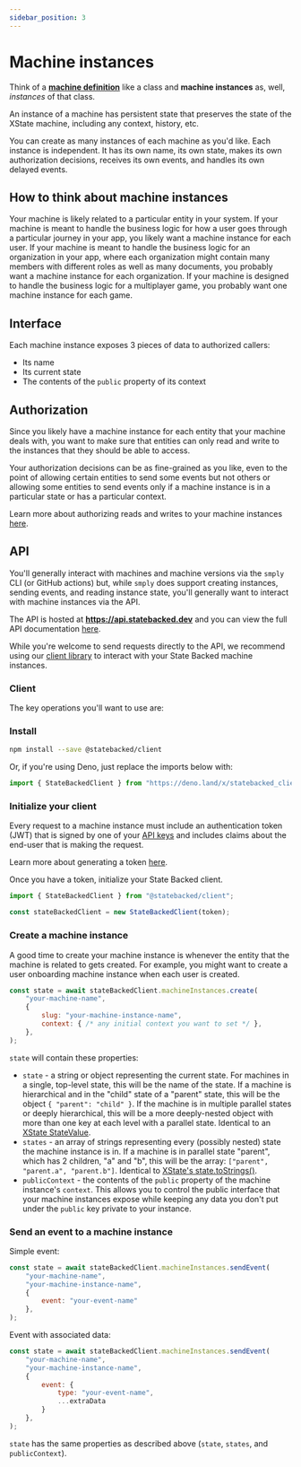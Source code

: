 ```yaml
---
sidebar_position: 3
---
```


# Machine instances

Think of a **[machine definition](./machines.md)** like a class and
**machine instances** as, well, *instances* of that class.

An instance of a machine has persistent state that preserves the state
of the XState machine, including any context, history, etc.

You can create as many instances of each machine as you'd like.
Each instance is independent.
It has its own name, its own state, makes its own authorization decisions,
receives its own events, and handles its own delayed events.

## How to think about machine instances

Your machine is likely related to a particular entity in your system.
If your machine is meant to handle the business logic for how a user
goes through a particular journey in your app, you likely want a
machine instance for each user. If your machine is meant to handle
the business logic for an organization in your app, where each organization
might contain many members with different roles as well as many documents,
you probably want a machine instance for each organization.
If your machine is designed to handle the business logic for a 
multiplayer game, you probably want one machine instance for each
game.

## Interface

Each machine instance exposes 3 pieces of data to authorized callers:
- Its name
- Its current state
- The contents of the `public` property of its context

## Authorization

Since you likely have a machine instance for each entity that your
machine deals with, you want to make sure that entities can only
read and write to the instances that they should be able to access.

Your authorization decisions can be as fine-grained as you like,
even to the point of allowing certain entities to send some events
but not others or allowing some entities to send events only if a
machine instance is in a particular state or has a particular context.

Learn more about authorizing reads and writes to your machine instances
[here](./authorization).

## API

You'll generally interact with machines and machine versions via the `smply`
CLI (or GitHub actions) but, while `smply` does support creating instances,
sending events, and reading instance state, you'll generally want to interact 
with machine instances via the API.

The API is hosted at **https://api.statebacked.dev** and you can view
the full API documentation [here](https://api-docs.statebacked.dev/).

While you're welcome to send requests directly to the API, we recommend
using our [client library](https://www.npmjs.com/package/@statebacked/client)
to interact with your State Backed machine instances.

### Client

The key operations you'll want to use are:

### Install

```bash npm2yarn
npm install --save @statebacked/client
```

Or, if you're using Deno, just replace the imports below with:
```javascript
import { StateBackedClient } from "https://deno.land/x/statebacked_client/mod.ts";
```

### Initialize your client

Every request to a machine instance must include an authentication token (JWT)
that is signed by one of your [API keys](./keys) and includes claims about
the end-user that is making the request.

Learn more about generating a token [here](./authorization).

Once you have a token, initialize your State Backed client.

```javascript
import { StateBackedClient } from "@statebacked/client";

const stateBackedClient = new StateBackedClient(token);
```

### Create a machine instance

A good time to create your machine instance is whenever the entity that the
machine is related to gets created.
For example, you might want to create a user onboarding machine instance when
each user is created.

```javascript
const state = await stateBackedClient.machineInstances.create(
    "your-machine-name",
    {
        slug: "your-machine-instance-name",
        context: { /* any initial context you want to set */ },
    },
);
```

`state` will contain these properties:
- `state` - a string or object representing the current state.
  For machines in a single, top-level state, this will be the name of the state.
  If a machine is hierarchical and in the "child" state of a "parent" state,
  this will be the object `{ "parent": "child" }`.
  If the machine is in multiple parallel states or deeply hierarchical,
  this will be a more deeply-nested object with more than one key at each
  level with a parallel state.
  Identical to an [XState StateValue](https://paka.dev/npm/xstate@4.38.0/api#b15ac32ffdf27aa5).
- `states` - an array of strings representing every (possibly nested) state the 
  machine instance is in. If a machine is in parallel state "parent", which
  has 2 children, "a" and "b", this will be the array:
  `["parent", "parent.a", "parent.b"]`.
  Identical to [XState's state.toStrings()](https://paka.dev/npm/xstate@4.38.0/api#d0a8399161a7d1ca).
- `publicContext` - the contents of the `public` property of the machine
  instance's `context`. This allows you to control the public interface that
  your machine instances expose while keeping any data you don't put under
  the `public` key private to your instance.

### Send an event to a machine instance

Simple event:

```javascript
const state = await stateBackedClient.machineInstances.sendEvent(
    "your-machine-name",
    "your-machine-instance-name",
    {
        event: "your-event-name"
    },
);
```

Event with associated data:

```javascript
const state = await stateBackedClient.machineInstances.sendEvent(
    "your-machine-name",
    "your-machine-instance-name",
    {
        event: {
            type: "your-event-name",
            ...extraData
        }
    },
);
```

`state` has the same properties as described above
(`state`, `states`, and `publicContext`).